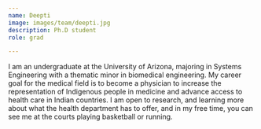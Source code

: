 ```yaml
---
name: Deepti
image: images/team/deepti.jpg
description: Ph.D student
role: grad

---
```


I am an undergraduate at the University of Arizona, majoring in Systems Engineering with a thematic minor in biomedical engineering. My career goal for the medical field is to become a physician to increase the representation of Indigenous people in medicine and advance access to health care in Indian countries. I am open to research, and learning more about what the health department has to offer, and in my free time, you can see me at the courts playing basketball or running.  
